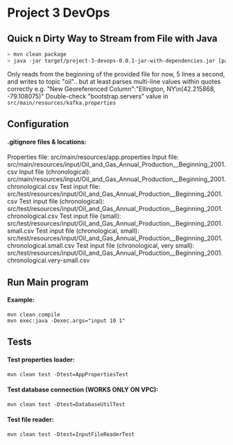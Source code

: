 # Project 3 DevOps

## Quick n Dirty Way to Stream from File with Java

```bash
> mvn clean package
> java -jar target/project-3-devops-0.0.1-jar-with-dependencies.jar [path to dataset]
```

Only reads from the beginning of the provided file for now, 5 lines a second, and writes to topic "oil".. but at least parses multi-line values within quotes correctly e.g. "New Georeferenced Column":"Ellington, NY\n(42.215868, -79.108075)"
Double-check "bootstrap.servers" value in `src/main/resources/kafka.properties`


## Configuration
#### .gitignore files & locations:
Properties file: src/main/resources/app.properties
Input file: src/main/resources/input/Oil_and_Gas_Annual_Production__Beginning_2001.csv
Input file (chronological): src/main/resources/input/Oil_and_Gas_Annual_Production__Beginning_2001.chronological.csv
Test input file: src/test/resources/input/Oil_and_Gas_Annual_Production__Beginning_2001.csv
Test input file (chronological): src/test/resources/input/Oil_and_Gas_Annual_Production__Beginning_2001.chronological.csv
Test input file (small): src/test/resources/input/Oil_and_Gas_Annual_Production__Beginning_2001.small.csv
Test input file (chronological, small): src/test/resources/input/Oil_and_Gas_Annual_Production__Beginning_2001.chronological.small.csv
Test input file (chronological, very small): src/test/resources/input/Oil_and_Gas_Annual_Production__Beginning_2001.chronological.very-small.csv

## Run Main program
#### Example:
    mvn clean compile
    mvn exec:java -Dexec.args="input 10 1"

## Tests
#### Test properties loader:
    mvn clean test -Dtest=AppPropertiesTest
#### Test database connection (WORKS ONLY ON VPC):
    mvn clean test -Dtest=DatabaseUtilTest
#### Test file reader:
    mvn clean test -Dtest=InputFileReaderTest
```
